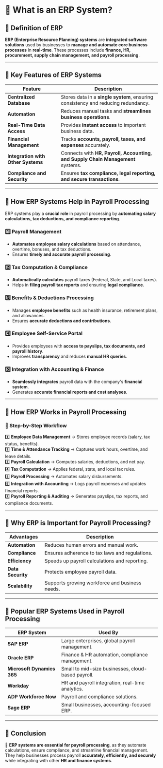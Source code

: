 # **📌 What is an ERP System?**

## **🔹 Definition of ERP**
**ERP (Enterprise Resource Planning) systems** are **integrated software solutions** used by businesses to **manage and automate core business processes** in **real-time**. These processes include **finance, HR, procurement, supply chain management, and payroll processing**.

---

## **🔹 Key Features of ERP Systems**
| **Feature** | **Description** |
|------------|---------------|
| **Centralized Database** | Stores data in a **single system**, ensuring consistency and reducing redundancy. |
| **Automation** | Reduces manual tasks and **streamlines business operations**. |
| **Real-Time Data Access** | Provides **instant access** to important business data. |
| **Financial Management** | Tracks **accounts, payroll, taxes, and expenses** accurately. |
| **Integration with Other Systems** | Connects with **HR, Payroll, Accounting, and Supply Chain Management** systems. |
| **Compliance and Security** | Ensures **tax compliance, legal reporting, and secure transactions**. |

---

## **🔹 How ERP Systems Help in Payroll Processing**
ERP systems play a **crucial role** in payroll processing by **automating salary calculations, tax deductions, and compliance reporting**.

### **1️⃣ Payroll Management**
- **Automates employee salary calculations** based on attendance, overtime, bonuses, and tax deductions.
- Ensures **timely and accurate payroll processing**.

### **2️⃣ Tax Computation & Compliance**
- **Automatically calculates** payroll taxes (Federal, State, and Local taxes).
- Helps in **filing payroll tax reports** and ensuring **legal compliance**.

### **3️⃣ Benefits & Deductions Processing**
- Manages **employee benefits** such as health insurance, retirement plans, and allowances.
- Ensures **accurate deductions and contributions**.

### **4️⃣ Employee Self-Service Portal**
- Provides employees with **access to payslips, tax documents, and payroll history**.
- Improves **transparency** and reduces **manual HR queries**.

### **5️⃣ Integration with Accounting & Finance**
- **Seamlessly integrates** payroll data with the company's **financial system**.
- Generates **accurate financial reports and cost analyses**.

---

## **🔹 How ERP Works in Payroll Processing**
### **📌 Step-by-Step Workflow**
1️⃣ **Employee Data Management** → Stores employee records (salary, tax status, benefits).  
2️⃣ **Time & Attendance Tracking** → Captures work hours, overtime, and leave details.  
3️⃣ **Payroll Calculation** → Computes salaries, deductions, and net pay.  
4️⃣ **Tax Computation** → Applies federal, state, and local tax rules.  
5️⃣ **Payroll Processing** → Automates salary disbursements.  
6️⃣ **Integration with Accounting** → Logs payroll expenses and updates financial reports.  
7️⃣ **Payroll Reporting & Auditing** → Generates payslips, tax reports, and compliance documents.  

---

## **🔹 Why ERP is Important for Payroll Processing?**
| **Advantages** | **Description** |
|--------------|---------------|
| **Automation** | Reduces human errors and manual work. |
| **Compliance** | Ensures adherence to tax laws and regulations. |
| **Efficiency** | Speeds up payroll calculations and reporting. |
| **Data Security** | Protects employee payroll data. |
| **Scalability** | Supports growing workforce and business needs. |

---

## **🔹 Popular ERP Systems Used in Payroll Processing**
| **ERP System** | **Used By** |
|---------------|------------|
| **SAP ERP** | Large enterprises, global payroll management. |
| **Oracle ERP** | Finance & HR automation, compliance management. |
| **Microsoft Dynamics 365** | Small to mid-size businesses, cloud-based payroll. |
| **Workday** | HR and payroll integration, real-time analytics. |
| **ADP Workforce Now** | Payroll and compliance solutions. |
| **Sage ERP** | Small businesses, accounting-focused ERP. |

---

## **📌 Conclusion**
🚀 **ERP systems are essential for payroll processing**, as they automate calculations, ensure compliance, and streamline financial management. They help businesses process payroll **accurately, efficiently, and securely** while integrating with other **HR and finance systems**.


